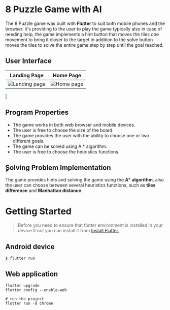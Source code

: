 # 8 Puzzle Game with AI

The 8 Puzzle game was built with **Flutter** to suit both mobile phones and the browser. it's providing to the user to play the game typically also in case of needing help, the game implements a hint button that moves the tiles one movement to bring it closer to the target in addition to the solve button moves the tiles to solve the entire game step by step until the goal reached.

## User Interface
Landing Page  | Home Page
------------- | -------------
![Landing page](https://lh3.google.com/u/0/d/1tdDgqG-aLY77uJ9Z-Ym3g1T5NayMl0Md=w1920-h913-iv1) | ![Home page](https://lh4.googleusercontent.com/gMrLJZrabVh4jRAFAZOozGHX1lp5EMSAG94i7-vBUeofm4cpMZOFKu7-Li573wXwtgsoaZROzNRVL7FvUSDA=w1920-h913-rw)
| 

## Program Properties

 - The game works in both web browser and mobile devices.
 - The user is free to choose the size of the board.
 - The game provides the user with the ability to choose one or two different goals.
 - The game can be solved using A * algorithm.
 - The user is free to choose the heuristics functions.

## ٍSolving Problem Implementation
The game provides hints and solving the game using the **A*** **algorithm**, also the user can choose between several heuristics functions, such as **tiles difference** and **Manhattan distance**.
# Getting Started

> Before you need to ensure that flutter environment is installed in your device if not you can install it from [Install Flutter.](https://flutter.dev/docs/get-started/install)
## Android device
`$ flutter run`
## Web application
```
flutter upgrade
flutter config --enable-web

# run the project
flutter run -d chrome
```

